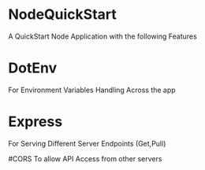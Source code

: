 # NodeQuickStart

A QuickStart Node Application with the following Features

# DotEnv
For Environment Variables Handling Across the app

# Express
For Serving Different Server Endpoints (Get,Pull)

#CORS
To allow API Access from other servers
